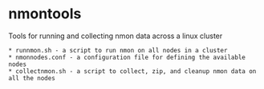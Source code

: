 # nmontools
Tools for running and collecting nmon data across a linux cluster

	* runnmon.sh - a script to run nmon on all nodes in a cluster
	* nmonnodes.conf - a configuration file for defining the available nodes
	* collectnmon.sh - a script to collect, zip, and cleanup nmon data on all the nodes

